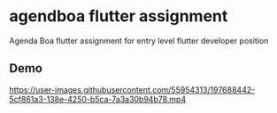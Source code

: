# agendboa flutter assignment
Agenda Boa flutter assignment for entry level flutter developer position

## Demo
https://user-images.githubusercontent.com/55954313/197688442-5cf861a3-138e-4250-b5ca-7a3a30b94b78.mp4

